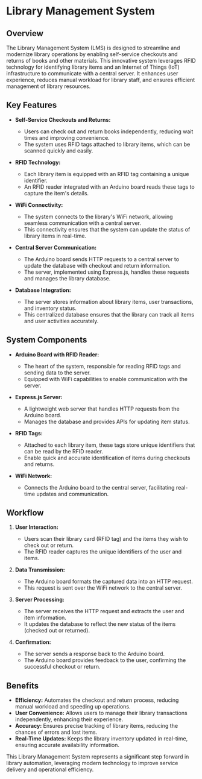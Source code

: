 # Library Management System

## Overview

The Library Management System (LMS) is designed to streamline and modernize library operations by enabling self-service checkouts and returns of books and other materials. This innovative system leverages RFID technology for identifying library items and an Internet of Things (IoT) infrastructure to communicate with a central server. It enhances user experience, reduces manual workload for library staff, and ensures efficient management of library resources.

## Key Features

- **Self-Service Checkouts and Returns:**
  - Users can check out and return books independently, reducing wait times and improving convenience.
  - The system uses RFID tags attached to library items, which can be scanned quickly and easily.

- **RFID Technology:**
  - Each library item is equipped with an RFID tag containing a unique identifier.
  - An RFID reader integrated with an Arduino board reads these tags to capture the item's details.

- **WiFi Connectivity:**
  - The system connects to the library's WiFi network, allowing seamless communication with a central server.
  - This connectivity ensures that the system can update the status of library items in real-time.

- **Central Server Communication:**
  - The Arduino board sends HTTP requests to a central server to update the database with checkout and return information.
  - The server, implemented using Express.js, handles these requests and manages the library database.

- **Database Integration:**
  - The server stores information about library items, user transactions, and inventory status.
  - This centralized database ensures that the library can track all items and user activities accurately.

## System Components

- **Arduino Board with RFID Reader:**
  - The heart of the system, responsible for reading RFID tags and sending data to the server.
  - Equipped with WiFi capabilities to enable communication with the server.

- **Express.js Server:**
  - A lightweight web server that handles HTTP requests from the Arduino board.
  - Manages the database and provides APIs for updating item status.

- **RFID Tags:**
  - Attached to each library item, these tags store unique identifiers that can be read by the RFID reader.
  - Enable quick and accurate identification of items during checkouts and returns.

- **WiFi Network:**
  - Connects the Arduino board to the central server, facilitating real-time updates and communication.

## Workflow

1. **User Interaction:**
   - Users scan their library card (RFID tag) and the items they wish to check out or return.
   - The RFID reader captures the unique identifiers of the user and items.

2. **Data Transmission:**
   - The Arduino board formats the captured data into an HTTP request.
   - This request is sent over the WiFi network to the central server.

3. **Server Processing:**
   - The server receives the HTTP request and extracts the user and item information.
   - It updates the database to reflect the new status of the items (checked out or returned).

4. **Confirmation:**
   - The server sends a response back to the Arduino board.
   - The Arduino board provides feedback to the user, confirming the successful checkout or return.

## Benefits

- **Efficiency:** Automates the checkout and return process, reducing manual workload and speeding up operations.
- **User Convenience:** Allows users to manage their library transactions independently, enhancing their experience.
- **Accuracy:** Ensures precise tracking of library items, reducing the chances of errors and lost items.
- **Real-Time Updates:** Keeps the library inventory updated in real-time, ensuring accurate availability information.

This Library Management System represents a significant step forward in library automation, leveraging modern technology to improve service delivery and operational efficiency.
